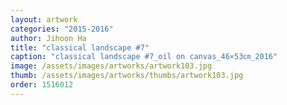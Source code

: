 ```yaml
---
layout: artwork
categories: "2015-2016"
author: Jihoon Ha
title: "classical landscape #7"
caption: "classical landscape #7_oil on canvas_46×53㎝_2016"
image: /assets/images/artworks/artwork103.jpg
thumb: /assets/images/artworks/thumbs/artwork103.jpg
order: 1516012
---
```

